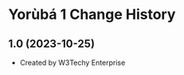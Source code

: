 Yorùbá 1 Change History
====================

1.0 (2023-10-25)
----------------
* Created by W3Techy Enterprise
